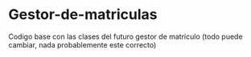 # Gestor-de-matriculas

Codigo base con las clases del futuro gestor de matriculo (todo puede cambiar, nada probablemente este correcto)
